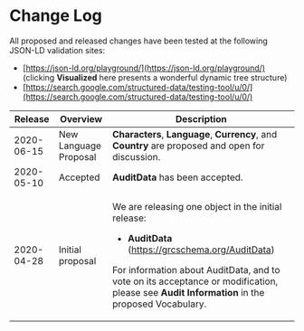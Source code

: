 # Change Log

All proposed and released changes have been tested at the following JSON-LD validation sites:

* [https://json-ld.org/playground/](https://json-ld.org/playground/) (clicking **Visualized** here presents a wonderful dynamic tree structure)
* [https://search.google.com/structured-data/testing-tool/u/0/](https://search.google.com/structured-data/testing-tool/u/0/)

| Release    | Overview              | Description                                                                                                                                                                                                                                                                                                                                            |
| ---------- | --------------------- | ------------------------------------------------------------------------------------------------------------------------------------------------------------------------------------------------------------------------------------------------------------------------------------------------------------------------------------------------------ |
| 2020-06-15 | New Language Proposal | **Characters**, **Language**, **Currency**, and **Country** are proposed and open for discussion.                                                                                                                                                                                                                                                      |
| 2020-05-10 | Accepted              | **AuditData** has been accepted.                                                                                                                                                                                                                                                                                                                       |
| 2020-04-28 | Initial proposal      | <p>We are releasing one object in the initial release:</p><ul><li><strong>AuditData</strong> (<a href="https://grcschema.org/AuditData">https://grcschema.org/AuditData</a>)</li></ul><p>For information about AuditData, and to vote on its acceptance or modification, please see <strong>Audit Information</strong> in the proposed Vocabulary.</p> |

